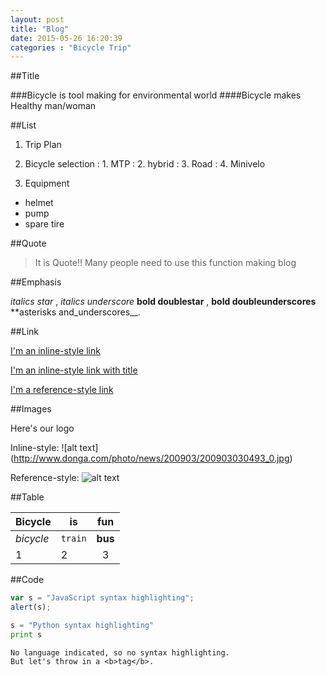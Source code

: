 ```yaml
---
layout: post
title: "Blog"
date: 2015-05-26 16:20:39
categories : "Bicycle Trip"
---
```


##Title

###Bicycle is tool making for environmental world
####Bicycle makes Healthy man/woman

##List

1. Trip Plan

2. Bicycle selection
 : 1. MTP
 : 2. hybrid
 : 3. Road
 : 4. Minivelo

3. Equipment
 * helmet
 * pump
 * spare tire

##Quote

> It is Quote!!
> Many people need to use this function
> making blog


##Emphasis

*italics star* , _italics underscore_
**bold doublestar** , __bold doubleunderscores__
**asterisks and_underscores__.

##Link

[I'm an inline-style link](http://www.naver.com)

[I'm an inline-style link with title](http://www.naver.com "Naver's Homepage")

[I'm a reference-style link][Arbitrary case-insensitive reference text]

[Arbitrary case-insensitive reference text]: http://www.naver.com

##Images

Here's our logo

Inline-style:
![alt text] (http://www.donga.com/photo/news/200903/200903030493_0.jpg)

Reference-style:
![alt text][logo]

[logo]: http://www.donga.com/photo/news/200903/200903030493_0.jpg

##Table

Bicycle | is | fun
--- |--- |:---:|
*bicycle* | `train` | **bus**
1 | 2 | 3


##Code

```javascript
var s = "JavaScript syntax highlighting";
alert(s);
```

```python
s = "Python syntax highlighting"
print s
```

```
No language indicated, so no syntax highlighting.
But let's throw in a <b>tag</b>.
```
